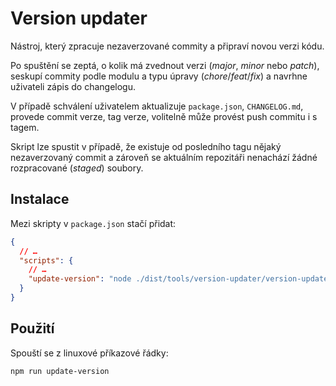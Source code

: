 # Version updater

Nástroj, který zpracuje nezaverzované commity a připraví novou verzi kódu.

Po spuštění se zeptá, o kolik má zvednout verzi (_major_, _minor_ nebo _patch_), seskupí commity podle modulu a typu úpravy (_chore_/_feat_/_fix_) a navrhne uživateli zápis do changelogu.

V případě schválení uživatelem aktualizuje `package.json`, `CHANGELOG.md`, provede commit verze, tag verze, volitelně může provést push commitu i s tagem.

Skript lze spustit v případě, že existuje od posledního tagu nějaký nezaverzovaný commit a zároveň se aktuálním repozitáři nenachází žádné rozpracované (_staged_) soubory.

## Instalace

Mezi skripty v `package.json` stačí přidat:

```json
{
  // …
  "scripts": {
    // …
    "update-version": "node ./dist/tools/version-updater/version-updater.js"
  }
}
```

## Použití

Spouští se z linuxové příkazové řádky:

```shell
npm run update-version
```
